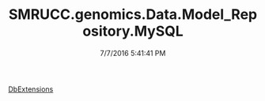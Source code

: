 ﻿---
title: SMRUCC.genomics.Data.Model_Repository.MySQL
date: 7/7/2016 5:41:41 PM
---

[DbExtensions](T-SMRUCC.genomics.Data.Model_Repository.MySQL.DbExtensions.html)
